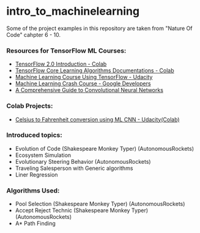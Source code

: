 # intro_to_machinelearning
Some of the project examples in this repository are taken from "Nature Of Code" cahpter 6 - 10.<br />

### Resources for TensorFlow ML Courses:
- [TensorFlow 2.0 Introduction - Colab](https://colab.research.google.com/drive/1F_EWVKa8rbMXi3_fG0w7AtcscFq7Hi7B#forceEdit=true&sandboxMode=true)
- [TensorFlow Core Learning Algorithms Documentations - Colab](https://colab.research.google.com/drive/1F_EWVKa8rbMXi3_fG0w7AtcscFq7Hi7B#forceEdit=true&sandboxMode=true)
- [Machine Learning Course Using TensorFlow - Udacity](https://classroom.udacity.com/courses/ud187)
- [Machine Learning Crash Course - Google Developers](https://developers.google.com/machine-learning)
- [A Comprehensive Guide to Convolutional Neural Networks](https://towardsdatascience.com/a-comprehensive-guide-to-convolutional-neural-networks-the-eli5-way-3bd2b1164a53)

### Colab Projects:
- [Celsius to Fahrenheit conversion using ML CNN - Udacity(Colab)](https://colab.research.google.com/github/tensorflow/examples/blob/master/courses/udacity_intro_to_tensorflow_for_deep_learning/l02c01_celsius_to_fahrenheit.ipynb#scrollTo=RSplSnMvnWC-)

### Introduced topics:
- Evolution of Code (Shakespeare Monkey Typer) (AutonomousRockets)
- Ecosystem Simulation
- Evolutionary Steering Behavior (AutonomousRockets)
- Traveling Salesperson with Generic algorithms
- Liner Regression

### Algorithms Used:
- Pool Selection (Shakespeare Monkey Typer) (AutonomousRockets)
- Accept Reject Technic (Shakespeare Monkey Typer) (AutonomousRockets)
- A* Path Finding

